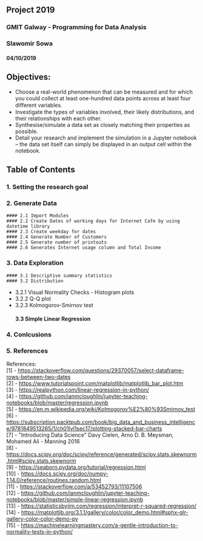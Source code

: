 ## Project 2019
### GMIT Galway - Programming for Data Analysis
### Slawomir Sowa
#### 04/10/2019


## Objectives:

- Choose a real-world phenomenon that can be measured and for which you could collect at least one-hundred data points across at least four diﬀerent variables.
- Investigate the types of variables involved, their likely distributions, and their relationships with each other.
- Synthesise/simulate a data set as closely matching their properties as possible.
- Detail your research and implement the simulation in a Jupyter notebook – the data set itself can simply be displayed in an output cell within the notebook.

## Table of Contents

### 1. Setting the research goal
### 2. Generate Data
    #### 2.1 Import Modules
    #### 2.2 Create Dates of working days for Internet Cafe by using datetime library
    #### 2.3 Create weekday for dates
    #### 2.4 Generate Number of Customers
    #### 2.5 Generate number of printouts
    #### 2.6 Generates Internet usage column and Total Income
### 3. Data Exploration
    #### 3.1 Descriptive summary statistics
    #### 3.2 Distribution
- 3.2.1 Visual Normality Checks - Histogram plots
- 3.2.2 Q-Q plot
- 3.2.3 Kolmogorov-Smirnov test
    #### 3.3 Simple Linear Regression
### 4. Conlcusions
### 5. References

References:<br>
[1] - https://stackoverflow.com/questions/29370057/select-dataframe-rows-between-two-dates<br>
[2] - https://www.tutorialspoint.com/matplotlib/matplotlib_bar_plot.htm<br>
[3] - https://realpython.com/linear-regression-in-python/<br>
[4] - https://github.com/ianmcloughlin/jupyter-teaching-notebooks/blob/master/regression.ipynb<br>
[5] - https://en.m.wikipedia.org/wiki/Kolmogorov%E2%80%93Smirnov_test<br>
[6] - https://subscription.packtpub.com/book/big_data_and_business_intelligence/9781849513265/1/ch01lvl1sec17/plotting-stacked-bar-charts<br>
[7] - "Introducing Data Science" Davy Cielen, Arno D. B. Meysman, Mohamed Ali - Manning 2016<br>
[8] - https://docs.scipy.org/doc/scipy/reference/generated/scipy.stats.skewnorm.html#scipy.stats.skewnorm<br>
[9] - https://seaborn.pydata.org/tutorial/regression.html<br>
[10] - https://docs.scipy.org/doc/numpy-1.14.0/reference/routines.random.html<br>
[11] - https://stackoverflow.com/a/53452793/11107506<br>
[12] - https://github.com/ianmcloughlin/jupyter-teaching-notebooks/blob/master/simple-linear-regression.ipynb<br>
[13] - https://statisticsbyjim.com/regression/interpret-r-squared-regression/<br>
[14] - https://matplotlib.org/3.1.1/gallery/color/color_demo.html#sphx-glr-gallery-color-color-demo-py<br>
[15] - https://machinelearningmastery.com/a-gentle-introduction-to-normality-tests-in-python/<br>